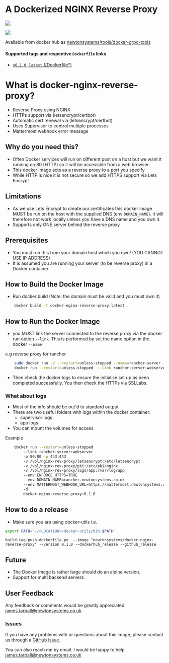 # A Dockerized NGINX Reverse Proxy

[![](https://images.microbadger.com/badges/image/newtonsystems/docker-nginx-reverse-proxy.svg)](https://microbadger.com/images/newtonsystems/docker-nginx-reverse-proxy "Get your own image badge on microbadger.com")

[![](https://images.microbadger.com/badges/version/newtonsystems/docker-nginx-reverse-proxy.svg)](https://microbadger.com/images/newtonsystems/docker-nginx-reverse-proxy "Get your own version badge on microbadger.com")

Available from docker hub as [newtonsystems/tools/docker-grpc-tools](https://hub.docker.com/r/newtonsystems/docker-nginx-reverse-proxy/)

#### Supported tags and respective `Dockerfile` links

-    [`v0.1.0`, `latest` (/Dockerfile*)](https://github.com/newtonsystems/docker-nginx-reverse-proxy/blob/master/Dockerfile)


# What is docker-nginx-reverse-proxy?

- Reverse Proxy using NGINX
- HTTPs support via (letsencrypt/certbot)
- Automatic cert renewal via (letsencrypt/certbot)
- Uses Supervisor to control multiple processes
- Mattermost webhook error message


## Why do you need this?
- Often Docker services will run on different post on a host but we want it
 running on 80 (HTTP) so it will be accessible from a web browser.
- This docker image acts as a reverse proxy to a port you specify
- While HTTP is nice it is not secure so we add HTTPS support via Lets Encrypt


## Limitations
- As we use Lets Encrypt to create our certificates this docker image MUST be
 run on the host with the supplied DNS (env `DOMAIN_NAME`). It will therefore not
 work locally unless you have a DNS name and you own it.
- Supports only ONE server behind the reverse proxy


## Prerequisites 
- You must run this from your domain host which you own! (YOU CANNOT USE IP ADDRESS)
- It is assumed you are running your server (to be reverse proxy) in a Docker container


## How to Build the Docker Image
- Run docker build (Note: the domain must be valid and you must own it)

```bash
	docker build -t docker-nginx-reverse-proxy:latest .
```


## How to Run the Docker Image
- you MUST link the server connected to the reverse proxy via the docker run option
 `--link`. This is performed by set the name option in the docker  `--name`

e.g reverse proxy for rancher
```bash
	sudo docker run -d --restart=unless-stopped --name=rancher-server -v /vol/mysql:/var/lib/mysql -p 8080:8080 rancher/server
	docker run --restart=unless-stopped  --link rancher-server:webserver -p 80:80 -p 443:443 --env ENFORCE_HTTPS=TRUE --env DOMAIN_NAME=rancher.tetherboxapp.com --env MATTERMOST_WEBHOOK_URL=http://mattermost.example.com:8065/hooks/aj8agnqi6fbhjm165u8297th3a -d  docker-nginx-reverse-proxy:latest
```

- Then check the docker logs to ensure the initialise set up as been completed successfully. You then check the HTTPs via SSLLabs.

### What about logs
- Most of the info should be out'd to standard output
- There are two useful folders with logs within the docker container:
	- supervisor logs
	- app logs
- You can mount the volumes for access

Example
```bash
	docker run --restart=unless-stopped 
		--link rancher-server:webserver 
		-p 80:80 -p 443:443 
		-v /vol/nginx-rev-proxy/letsencrypt:/etc/letsencrypt 
		-v /vol/nginx-rev-proxy/pki:/etc/pki/nginx 
		-v /vol/nginx-rev-proxy/logs/app:/var/log/app 
		--env ENFORCE_HTTPS=TRUE 
		--env DOMAIN_NAME=rancher.newtonsystems.co.uk 
		--env MATTERMOST_WEBHOOK_URL=https://mattermost.newtonsystems.co.uk/hooks/9eypzzfrrjy9dyptf6s6otchie 
		-d 
		docker-nginx-reverse-proxy:0.1.0
```

## How to do a release
- Make sure you are using docker-utils 
i.e.

```bash
export PATH="~/<LOCATION>/docker-utils/bin:$PATH"
```

```
build-tag-push-dockerfile.py  --image "newtonsystems/docker-nginx-reverse-proxy" --version 0.1.0 --dockerhub_release --github_release
```

## Future

- The Docker Image is rather large should do an alpine version.
- Support for multi backend servers. 

## User Feedback

Any feedback or comments  would be greatly appreciated: <james.tarball@newtonsystems.co.uk>


### Issues

If you have any problems with or questions about this image, please contact us through a [GitHub issue](https://github.com/newtonsystems/docker-nginx-reverse-proxy/issues).

You can also reach me by email. I would be happy to help  <james.tarball@newtonsystems.co.uk>








